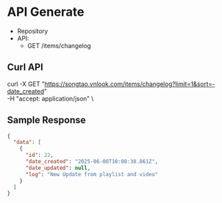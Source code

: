 # API Generate
- Repository
- API:
    - GET /items/changelog
## Curl API
curl -X GET "https://songtao.vnlook.com/items/changelog?limit=1&sort=-date_created" \
 -H "accept: application/json" \


## Sample Response
```json
{
  "data": [
    {
      "id": 22,
      "date_created": "2025-06-08T10:08:38.861Z",
      "date_updated": null,
      "log": "New Update from playlist and video"
    }
  ]
}

```
